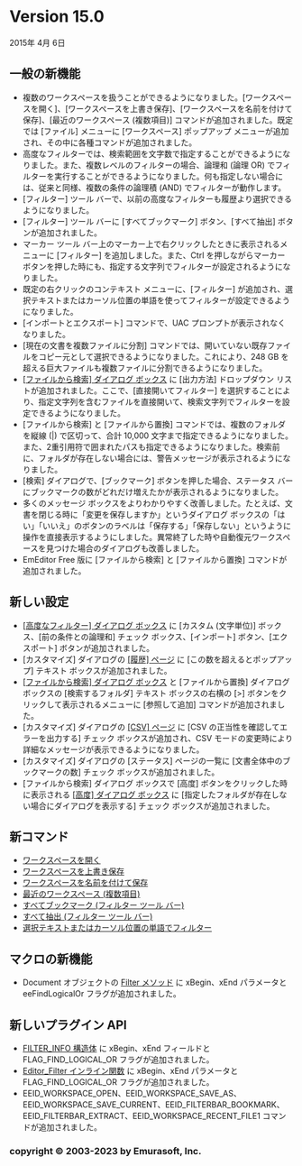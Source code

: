 # Version 15.0

2015年 4月 6日

## 一般の新機能

- 複数のワークスペースを扱うことができるようになりました。\[ワークスペースを開く\]、\[ワークスペースを上書き保存\]、\[ワークスペースを名前を付けて保存\]、\[最近のワークスペース
(複数項目)\] コマンドが追加されました。既定では \[ファイル\] メニューに \[ワークスペース\] ポップアップ メニューが追加され、その中に各種コマンドが追加されました。
- 高度なフィルターでは、検索範囲を文字数で指定することができるようになりました。また、複数レベルのフィルターの場合、論理和 (論理 OR) でフィルターを実行することができるようになりました。何も指定しない場合には、従来と同様、複数の条件の論理積 (AND) でフィルターが動作します。
- \[フィルター\] ツール バーで、以前の高度なフィルターも履歴より選択できるようになりました。
- \[フィルター\] ツール バーに \[すべてブックマーク\] ボタン、\[すべて抽出\] ボタンが追加されました。
- マーカー ツール バー上のマーカー上で右クリックしたときに表示されるメニューに \[フィルター\] を追加しました。また、Ctrl
を押しながらマーカー ボタンを押した時にも、指定する文字列でフィルターが設定されるようになりました。
- 既定の右クリックのコンテキスト メニューに、\[フィルター\]
が追加され、選択テキストまたはカーソル位置の単語を使ってフィルターが設定できるようになりました。
- \[インポートとエクスポート\] コマンドで、UAC プロンプトが表示されなくなりました。
- \[現在の文書を複数ファイルに分割\] コマンドでは、開いていない既存ファイルをコピー元として選択できるようになりました。これにより、248 GB を超える巨大ファイルも複数ファイルに分割できるようになりました。
- [\[ファイルから検索\] ダイアログ ボックス](../dlg/find_in_files/index) に \[出力方法\] ドロップダウン リストが追加されました。ここで、\[直接開いてフィルター\]
を選択することにより、指定文字列を含むファイルを直接開いて、検索文字列でフィルターを設定できるようになりました。
- \[ファイルから検索\] と \[ファイルから置換\] コマンドでは、複数のフォルダを縦線 (\|) で区切って、合計 10,000
文字まで指定できるようになりました。また、2重引用符で囲まれたパスも指定できるようになりました。検索前に、フォルダが存在しない場合には、警告メッセージが表示されるようになりました。
- \[検索\] ダイアログで、\[ブックマーク\] ボタンを押した場合、ステータス バーにブックマークの数がどれだけ増えたかが表示されるようになりました。
- 多くのメッセージ ボックスをよりわかりやすく改善しました。たとえば、文書を閉じる時に「変更を保存しますか」というダイアログ
ボックスの「はい」「いいえ」のボタンのラベルは「保存する」「保存しない」というように操作を直接表示するようにしました。異常終了した時や自動復元ワークスペースを見つけた場合のダイアログも改善しました。
- EmEditor Free 版に \[ファイルから検索\] と \[ファイルから置換\] コマンドが追加されました。

## 新しい設定

- [\[高度なフィルター\] ダイアログ ボックス](../dlg/advanced_filter/index) に \[カスタム (文字単位)\] ボックス、\[前の条件との論理和\] チェック ボックス、\[インポート\]
ボタン、\[エクスポート\] ボタンが追加されました。
- \[カスタマイズ\] ダイアログの [\[履歴\] ページ](../dlg/customize/history/index) に \[この数を超えるとポップアップ\] テキスト ボックスが追加されました。
- [\[ファイルから検索\] ダイアログ ボックス](../dlg/find_in_files/index) と \[ファイルから置換\] ダイアログ ボックスの \[検索するフォルダ\] テキスト ボックスの右横の \[>\] ボタンをクリックして表示されるメニューに \[参照して追加\] コマンドが追加されました。
- \[カスタマイズ\] ダイアログの [\[CSV\] ページ](../dlg/customize/csv/index) に \[CSV の正当性を確認してエラーを出力する\] チェック ボックスが追加され、CSV
モードの変更時により詳細なメッセージが表示できるようになりました。
- \[カスタマイズ\] ダイアログの \[ステータス\] ページの一覧に \[文書全体中のブックマークの数\] チェック ボックスが追加されました。
- \[ファイルから検索\] ダイアログ ボックスで \[高度\] ボタンをクリックした時に表示される [\[高度\] ダイアログ ボックス](../dlg/advanced/index) に \[指定したフォルダが存在しない場合にダイアログを表示する\] チェック ボックスが追加されました。

## 新コマンド

- [ワークスペースを開く](../cmd/file/workspace_open)
- [ワークスペースを上書き保存](../cmd/file/workspace_save_current)
- [ワークスペースを名前を付けて保存](../cmd/file/workspace_save_as)
- [最近のワークスペース (複数項目)](../cmd/file/workspace_recent_file1)
- [すべてブックマーク (フィルター ツール バー)](../cmd/search/filterbar_bookmark)
- [すべて抽出 (フィルター ツール バー)](../cmd/search/filterbar_extract)
- [選択テキストまたはカーソル位置の単語でフィルター](../cmd/edit/filter_word)

## マクロの新機能

- Document オブジェクトの [Filter メソッド](../macro/document/filter) に xBegin、xEnd パラメータと eeFindLogicalOr フラグが追加されました。

## 新しいプラグイン API

- [FILTER\_INFO 構造体](../plugin/structure/filter_info) に xBegin、xEnd フィールドと FLAG\_FIND\_LOGICAL\_OR フラグが追加されました。
- [Editor\_Filter インライン関数](../plugin/macro/editor_filter) に xBegin、xEnd パラメータと FLAG\_FIND\_LOGICAL\_OR フラグが追加されました。
- EEID\_WORKSPACE\_OPEN、EEID\_WORKSPACE\_SAVE\_AS、EEID\_WORKSPACE\_SAVE\_CURRENT、EEID\_FILTERBAR\_BOOKMARK、EEID\_FILTERBAR\_EXTRACT、EEID\_WORKSPACE\_RECENT\_FILE1 コマンドが追加されました。

### copyright © 2003-2023 by Emurasoft, Inc.
